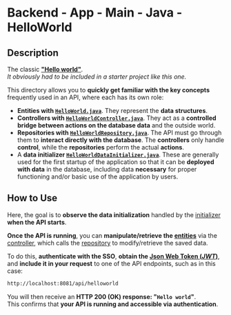 # Backend - App - Main - Java - HelloWorld

## Description

The classic **["Hello world"](https://en.wikipedia.org/wiki/Hello_world)**.  
*It obviously had to be included in a starter project like this one.*

This directory allows you to **quickly get familiar with the key concepts** frequently used in an API, where each has its own role:

- **Entities with [`HelloWorld.java`](./HelloWorld.java)**. They represent the **data structures**.  
- **Controllers with [`HelloWorldController.java`](./HelloWorldController.java)**. They act as a **controlled bridge between actions on the database data** and the outside world.  
- **Repositories with [`HelloWorldRepository.java`](./HelloWorldRepository.java)**. The API must go through them to **interact directly with the database**. The **controllers** only handle **control**, while the **repositories** perform the actual **actions**.  
- A **data initializer [`HelloWorldDataInitializer.java`](./HelloWorldDataInitializer.java)**. These are generally used for the first startup of the application so that it can be **deployed with data** in the database, including data **necessary** for proper functioning and/or basic use of the application by users.

## How to Use

Here, the goal is to **observe the data initialization** handled by the [initializer](./HelloWorldDataInitializer.java) **when the API starts**.

**Once the API is running**, you can **manipulate/retrieve the [entities](./HelloWorld.java)** via the [controller](./HelloWorldController.java), which calls the [repository](./HelloWorldRepository.java) to modify/retrieve the saved data.

To do this, **authenticate with the SSO**, **obtain the [Json Web Token (*JWT*)](https://en.wikipedia.org/wiki/JSON_Web_Token)**, and **include it in your request** to one of the API endpoints, such as in this case:

```sh
http://localhost:8081/api/helloworld
```

You will then receive an **HTTP 200 (OK) response: "`Hello world`"**.  
This confirms that **your API is running and accessible via authentication**.
